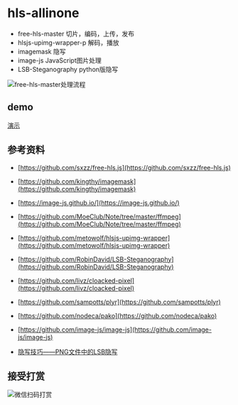 # hls-allinone
* free-hls-master 切片，编码，上传，发布
* hlsjs-upimg-wrapper-p 解码，播放
* imagemask 隐写
* image-js JavaScript图片处理
* LSB-Steganography python版隐写

![free-hls-master处理流程](http://inews.gtimg.com/newsapp_ls/0/12879752476/0)

## demo

[演示](http://demo.dudouwang.com/assets/demo/example/plyr.html)


## 参考资料

- [https://github.com/sxzz/free-hls.js](https://github.com/sxzz/free-hls.js)
- [https://github.com/kingthy/imagemask](https://github.com/kingthy/imagemask)
- [https://image-js.github.io/](https://image-js.github.io/)
- [https://github.com/MoeClub/Note/tree/master/ffmpeg](https://github.com/MoeClub/Note/tree/master/ffmpeg)
- [https://github.com/metowolf/hlsjs-upimg-wrapper](https://github.com/metowolf/hlsjs-upimg-wrapper)
- [https://github.com/RobinDavid/LSB-Steganography](https://github.com/RobinDavid/LSB-Steganography)
- [https://github.com/livz/cloacked-pixel](https://github.com/livz/cloacked-pixel)
- [https://github.com/sampotts/plyr](https://github.com/sampotts/plyr)
- [https://github.com/nodeca/pako](https://github.com/nodeca/pako)
- [https://github.com/image-js/image-js](https://github.com/image-js/image-js)

- [隐写技巧——PNG文件中的LSB隐写](https://3gstudent.github.io/%E9%9A%90%E5%86%99%E6%8A%80%E5%B7%A7-PNG%E6%96%87%E4%BB%B6%E4%B8%AD%E7%9A%84LSB%E9%9A%90%E5%86%99/)

## 接受打赏

![微信扫码打赏](http://inews.gtimg.com/newsapp_ls/0/12880192154/0)
